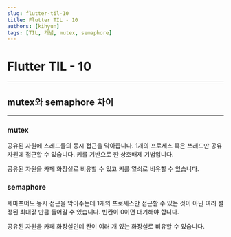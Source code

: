 ```yaml
---
slug: flutter-til-10
title: Flutter TIL - 10
authors: [kihyun]
tags: [TIL, 개념, mutex, semaphore]
---
```


# Flutter TIL - 10
---

## mutex와 semaphore 차이
---

### mutex

공유된 자원에 스레드들의 동시 접근을 막아줍니다. 1개의 프로세스 혹은 쓰레드만 공유 자원에 접근할 수 있습니다. 키를 기반으로 한 상호배제 기법입니다.

공유된 자원을 카페 화장실로 비유할 수 있고 키를 열쇠로 비유할 수 있습니다.

### semaphore

세마포어도 동시 접근을 막아주는데 1개의 프로세스만 접근할 수 있는 것이 아닌 여러 설정된 최대값 만큼 들어갈 수 있습니다. 빈칸이 0이면 대기해야 합니다.

공유된 자원을 카페 화장실인데 칸이 여러 개 있는 화장실로 비유할 수 있습니다.